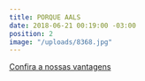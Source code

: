 ```yaml
---
title: PORQUE AALS
date: 2018-06-21 00:19:00 -03:00
position: 2
image: "/uploads/8368.jpg"
---
```


[Confira a nossas vantagens](vantagens/)